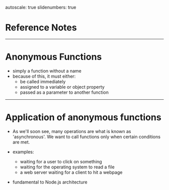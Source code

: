 autoscale: true
slidenumbers: true

# Reference Notes

---

# Anonymous Functions
- simply a function without a name
- because of this, it must either:
	- be called immediately
	- assigned to a variable or object property
	- passed as a parameter to another function
	
---

# Application of anonymous functions

- As we'll soon see, many operations are what is known as 'asynchronous'. We want to call functions only when certain conditions are met.
- examples:
	- waiting for a user to click on something
	- waiting for the operating system to read a file
	- a web server waiting for a client to hit a webpage

- fundamental to Node.js architecture